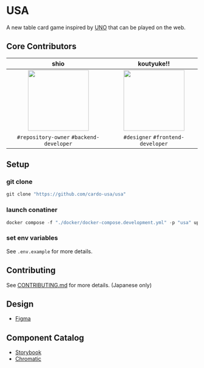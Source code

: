 <!-- markdownlint-disable MD033 -->

# USA

A new table card game inspired by [UNO](<https://en.wikipedia.org/wiki/Uno_(card_game)>) that can be played on the web.

## Core Contributors

|                                           shio                                            |                                        koutyuke!!                                         |
| :---------------------------------------------------------------------------------------: | :---------------------------------------------------------------------------------------: |
| [<img src="https://github.com/dino3616.png" width="160px">](https://github.com/dino3616/) | [<img src="https://github.com/koutyuke.png" width="160px">](https://github.com/koutyuke/) |
|                         `#repository-owner` `#backend-developer`                          |                             `#designer` `#frontend-developer`                             |

## Setup

### git clone

```powershell
git clone "https://github.com/cardo-usa/usa"
```

### launch conatiner

```powershell
docker compose -f "./docker/docker-compose.development.yml" -p "usa" up -d
```

### set env variables

See `.env.example` for more details.

## Contributing

See [CONTRIBUTING.md](./CONTRIBUTING.md) for more details. (Japanese only)

## Design

- [Figma](https://www.figma.com/file/IBZGuamzi4SCkJmBilRjqc/usa?type=design&node-id=1%3A5&mode=design&t=e5ZEfFQp0M8U1pcI-1)

## Component Catalog

- [Storybook](https://main--64d202068b423722b909f8ed.chromatic.com)
- [Chromatic](https://www.chromatic.com/library?appId=64d202068b423722b909f8ed&branch=main)
